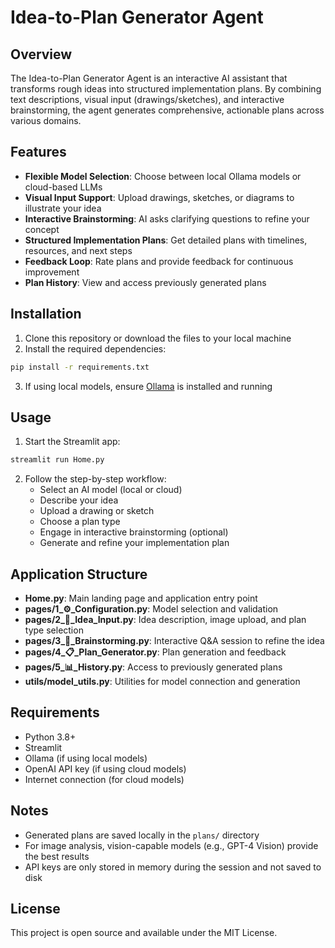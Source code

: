 # Idea-to-Plan Generator Agent

## Overview

The Idea-to-Plan Generator Agent is an interactive AI assistant that transforms rough ideas into structured implementation plans. By combining text descriptions, visual input (drawings/sketches), and interactive brainstorming, the agent generates comprehensive, actionable plans across various domains.

## Features

- **Flexible Model Selection**: Choose between local Ollama models or cloud-based LLMs
- **Visual Input Support**: Upload drawings, sketches, or diagrams to illustrate your idea
- **Interactive Brainstorming**: AI asks clarifying questions to refine your concept
- **Structured Implementation Plans**: Get detailed plans with timelines, resources, and next steps
- **Feedback Loop**: Rate plans and provide feedback for continuous improvement
- **Plan History**: View and access previously generated plans

## Installation

1. Clone this repository or download the files to your local machine
2. Install the required dependencies:

```bash
pip install -r requirements.txt
```

3. If using local models, ensure [Ollama](https://ollama.ai) is installed and running

## Usage

1. Start the Streamlit app:

```bash
streamlit run Home.py
```

2. Follow the step-by-step workflow:
   - Select an AI model (local or cloud)
   - Describe your idea
   - Upload a drawing or sketch
   - Choose a plan type
   - Engage in interactive brainstorming (optional)
   - Generate and refine your implementation plan

## Application Structure

- **Home.py**: Main landing page and application entry point
- **pages/1_⚙️_Configuration.py**: Model selection and validation
- **pages/2_📝_Idea_Input.py**: Idea description, image upload, and plan type selection
- **pages/3_💭_Brainstorming.py**: Interactive Q&A session to refine the idea
- **pages/4_📋_Plan_Generator.py**: Plan generation and feedback
- **pages/5_📊_History.py**: Access to previously generated plans
- **utils/model_utils.py**: Utilities for model connection and generation

## Requirements

- Python 3.8+
- Streamlit
- Ollama (if using local models)
- OpenAI API key (if using cloud models)
- Internet connection (for cloud models)

## Notes

- Generated plans are saved locally in the `plans/` directory
- For image analysis, vision-capable models (e.g., GPT-4 Vision) provide the best results
- API keys are only stored in memory during the session and not saved to disk

## License

This project is open source and available under the MIT License.
